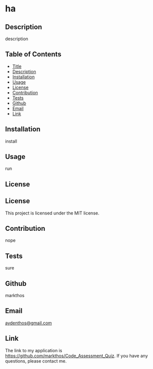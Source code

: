 # ha

  ## Description
  description

  ## Table of Contents
  * [Title](#title)
  * [Description](#description)
  * [Installation](#installation)
  * [Usage](#usage)
  * [License](#license)
  * [Contribution](#contribution)
  * [Tests](#tests)
  * [Github](#github)
  * [Email](#email)
  * [Link](#link)

  ## Installation
  install

  ## Usage
  run

  ## License
  ## License
  This project is licensed under the MIT license.

  ## Contribution
  nope

  ## Tests
  sure

  ## Github
  markthos

  ## Email
  aydenthos@gmail.com

  ## Link
  The link to my application is https://github.com/markthos/Code_Assessment_Quiz. If you have any questions, please contact me.


